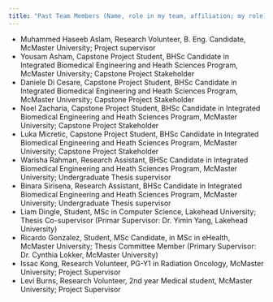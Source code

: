 ```yaml
---
title: "Past Team Members (Name, role in my team, affiliation; my role)"
---
```

* Muhammed Haseeb Aslam, Research Volunteer, B. Eng. Candidate, McMaster University; Project supervisor 
* Yousam Asham, Capstone Project Student, BHSc Candidate in Integrated Biomedical Engineering and Heath Sciences Program, McMaster University; Capstone Project Stakeholder 
* Daniele Di Cesare, Capstone Project Student, BHSc Candidate in Integrated Biomedical Engineering and Heath Sciences Program, McMaster University; Capstone Project Stakeholder 
* Noel Zacharia, Capstone Project Student, BHSc Candidate in Integrated Biomedical Engineering and Heath Sciences Program, McMaster University; Capstone Project Stakeholder 
* Luka Micretic, Capstone Project Student, BHSc Candidate in Integrated Biomedical Engineering and Heath Sciences Program, McMaster University; Capstone Project Stakeholder 
* Warisha Rahman, Research Assistant, BHSc Candidate in Integrated Biomedical Engineering and Heath Sciences Program, McMaster University; Undergraduate Thesis supervisor 
* Binara Sirisena, Research Assistant, BHSc Candidate in Integrated Biomedical Engineering and Heath Sciences Program, McMaster University; Undergraduate Thesis supervisor 
* Liam Dingle, Student, MSc in Computer Science, Lakehead University; Thesis Co-supervisor (Primar Supervisor: Dr. Yimin Yang, Lakehead University) 
* Ricardo Gonzalez, Student, MSc Candidate, in MSc in eHealth, McMaster University; Thesis Committee Member (Primary Supervisor: Dr. Cynthia Lokker, McMaster University) 
* Issac Kong, Research Volunteer, PG-Y1 in Radiation Oncology, McMaster University; Project Supervisor 
* Levi Burns, Research Volunteer, 2nd year Medical student, McMaster University; Project Supervisor 

